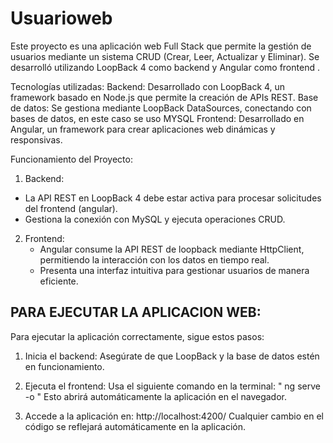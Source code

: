 # Usuarioweb

Este proyecto es una aplicación web Full Stack que permite la gestión de usuarios mediante un sistema CRUD (Crear, Leer, Actualizar y Eliminar). Se desarrolló utilizando LoopBack 4 como backend y Angular como frontend .

Tecnologías utilizadas:
Backend: Desarrollado con LoopBack 4, un framework basado en Node.js que permite la creación de APIs REST.
Base de datos: Se gestiona mediante LoopBack DataSources, conectando con bases  de datos, en este caso se uso MYSQL
Frontend: Desarrollado en Angular, un framework para crear aplicaciones web dinámicas y responsivas.

Funcionamiento del Proyecto:
1. Backend:
  - La API REST en LoopBack 4 debe estar activa para procesar solicitudes del frontend (angular).
  - Gestiona la conexión con MySQL y ejecuta operaciones CRUD.
2. Frontend:
   - Angular consume la API REST de loopback  mediante HttpClient, permitiendo la interacción con los datos en tiempo real.
   - Presenta una interfaz intuitiva para gestionar usuarios de manera eficiente.


## PARA EJECUTAR LA APLICACION WEB:
 Para ejecutar la aplicación correctamente, sigue estos pasos:

1. Inicia el backend: Asegúrate de que LoopBack y la base de datos estén en funcionamiento.

2. Ejecuta el frontend: Usa el siguiente comando en la terminal:
" ng serve -o "
Esto abrirá automáticamente la aplicación en el navegador.

3. Accede a la aplicación en: http://localhost:4200/
Cualquier cambio en el código se reflejará automáticamente en la aplicación.
